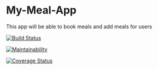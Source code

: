 # My-Meal-App

This app will be able to book meals and add meals for users

[![Build Status](https://travis-ci.org/davidfrank96/My-Meal-App.svg?branch=develop)](https://travis-ci.org/davidfrank96/My-Meal-App)

[![Maintainability](https://api.codeclimate.com/v1/badges/e0ebb43c55f51089c234/maintainability)](https://codeclimate.com/github/davidfrank96/My-Meal-App/maintainability)


[![Coverage Status](https://coveralls.io/repos/github/davidfrank96/My-Meal-App/badge.svg?branch=develop)](https://coveralls.io/github/davidfrank96/My-Meal-App?branch=develop)